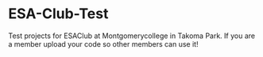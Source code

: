 # ESA-Club-Test
Test projects for ESAClub at Montgomerycollege in Takoma Park.
If you are a member upload your code so other members can use it!
